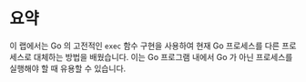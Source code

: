 # 요약

이 랩에서는 Go 의 고전적인 `exec` 함수 구현을 사용하여 현재 Go 프로세스를 다른 프로세스로 대체하는 방법을 배웠습니다. 이는 Go 프로그램 내에서 Go 가 아닌 프로세스를 실행해야 할 때 유용할 수 있습니다.
